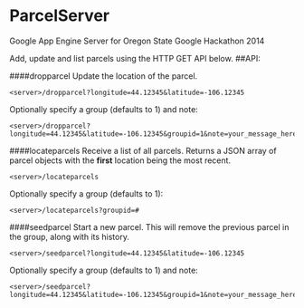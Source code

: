 ParcelServer
============

Google App Engine Server for Oregon State Google Hackathon 2014

Add, update and list parcels using the HTTP GET API below.
##API:

####dropparcel
Update the location of the parcel.

    <server>/dropparcel?longitude=44.12345&latitude=-106.12345

Optionally specify a group (defaults to 1) and note:

    <server>/dropparcel?longitude=44.12345&latitude=-106.12345&groupid=1&note=your_message_here

####locateparcels
Receive a list of all parcels.  Returns a JSON array of parcel objects with the **first** location being the most recent.

    <server>/locateparcels

Optionally specify a group (defaults to 1):

    <server>/locateparcels?groupid=#

####seedparcel
Start a new parcel.  This will remove the previous parcel in the group, along with its history.

    <server>/seedparcel?longitude=44.12345&latitude=-106.12345

Optionally specify a group (defaults to 1) and note:

    <server>/seedparcel?longitude=44.12345&latitude=-106.12345&groupid=1&note=your_message_here
